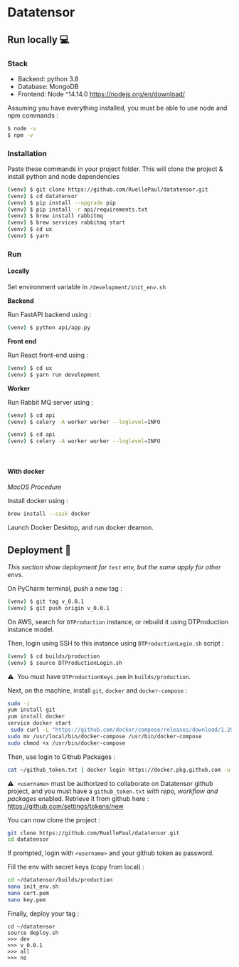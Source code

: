 # Datatensor

## Run locally :computer: 

### Stack 
- Backend: python 3.8
- Database: MongoDB
- Frontend: Node ^14.14.0 https://nodejs.org/en/download/

Assuming you have everything installed, you must be able to use node and npm commands :

```bash
$ node -v
$ npm -v
```

### Installation 

Paste these commands in your project folder. This will clone the project & install python and node dependencies

```bash
(venv) $ git clone https://github.com/RuellePaul/datatensor.git
(venv) $ cd datatensor
(venv) $ pip install --upgrade pip
(venv) $ pip install -r api/requirements.txt
(venv) $ brew install rabbitmq
(venv) $ brew services rabbitmq start
(venv) $ cd ux
(venv) $ yarn
```

### Run

#### Locally

Set environment variable in `/development/init_env.sh`

**Backend**

Run FastAPI backend using :

```bash
(venv) $ python api/app.py
```

**Front end**

Run React front-end using :

```bash
(venv) $ cd ux
(venv) $ yarn run development
```

**Worker**

Run Rabbit MQ server using :

```bash
(venv) $ cd api
(venv) $ celery -A worker worker --loglevel=INFO
```

```bash
(venv) $ cd api
(venv) $ celery -A worker worker --loglevel=INFO
```

<br/>

#### With docker 

_MacOS Procedure_

Install docker using :

```bash
brew install --cask docker
```

Launch Docker Desktop, and run docker deamon.


## Deployment :bow_and_arrow:

_This section show deployment for `test` env, but the same apply for other envs._

On PyCharm terminal, push a new tag :

```bash
(venv) $ git tag v_0.0.1
(venv) $ git push origin v_0.0.1
```


On AWS, search for `DTProduction` instance, or rebuild it using DTProduction instance model.

Then, login using SSH to this instance using `DTProductionLogin.sh` script :

```bash
(venv) $ cd builds/production
(venv) $ source DTProductionLogin.sh
```

⚠️&nbsp;&nbsp;You must have `DTProductionKeys.pem` in `builds/production`.

Next, on the machine, install `git`, `docker` and `docker-compose` :

```bash
sudo -i
yum install git
yum install docker
service docker start
 sudo curl -L "https://github.com/docker/compose/releases/download/1.29.2/docker-compose-$(uname -s)-$(uname -m)" -o /usr/local/bin/docker-compose
sudo mv /usr/local/bin/docker-compose /usr/bin/docker-compose
sudo chmod +x /usr/bin/docker-compose

```

Then, use login to Github Packages :

```bash
cat ~/github_token.txt | docker login https://docker.pkg.github.com -u <username> --password-stdin
```

⚠️&nbsp;&nbsp;`<username>` must be authorized to collaborate on Datatensor github project, and you must have a `github_token.txt` *with repo, workflow and packages* enabled. 
Retrieve it from github here : https://github.com/settings/tokens/new

You can now clone the project :

```bash
git clone https://github.com/RuellePaul/datatensor.git
cd datatensor
```

If prompted, login with `<username>` and your github token as password.

Fill the env with secret keys (copy from local) :

```bash
cd ~/datatensor/builds/production
nano init_env.sh
nano cert.pem
nano key.pem
```

Finally, deploy your tag :

```
cd ~/datatensor
source deploy.sh
>>> dev
>>> v_0.0.1
>>> all
>>> no
```

